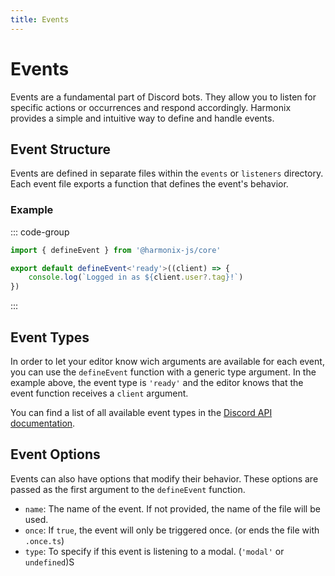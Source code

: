 ```yaml
---
title: Events
---
```


# Events

Events are a fundamental part of Discord bots. They allow you to listen for specific actions or occurrences and respond accordingly. Harmonix provides a simple and intuitive way to define and handle events.

## Event Structure

Events are defined in separate files within the `events` or `listeners` directory. Each event file exports a function that defines the event's behavior.

### Example

::: code-group

```ts [events/ready.ts]
import { defineEvent } from '@harmonix-js/core'

export default defineEvent<'ready'>((client) => {
	console.log(`Logged in as ${client.user?.tag}!`)
})
```

:::

## Event Types

In order to let your editor know wich arguments are available for each event, you can use the `defineEvent` function with a generic type argument. In the example above, the event type is `'ready'` and the editor knows that the event function receives a `client` argument.

You can find a list of all available event types in the [Discord API documentation](https://discord.com/developers/docs/topics/gateway-events#receive-events).

## Event Options

Events can also have options that modify their behavior. These options are passed as the first argument to the `defineEvent` function.

- `name`: The name of the event. If not provided, the name of the file will be used.
- `once`: If `true`, the event will only be triggered once. (or ends the file with `.once.ts`)
- `type`: To specify if this event is listening to a modal. (`'modal'` or `undefined`)S
